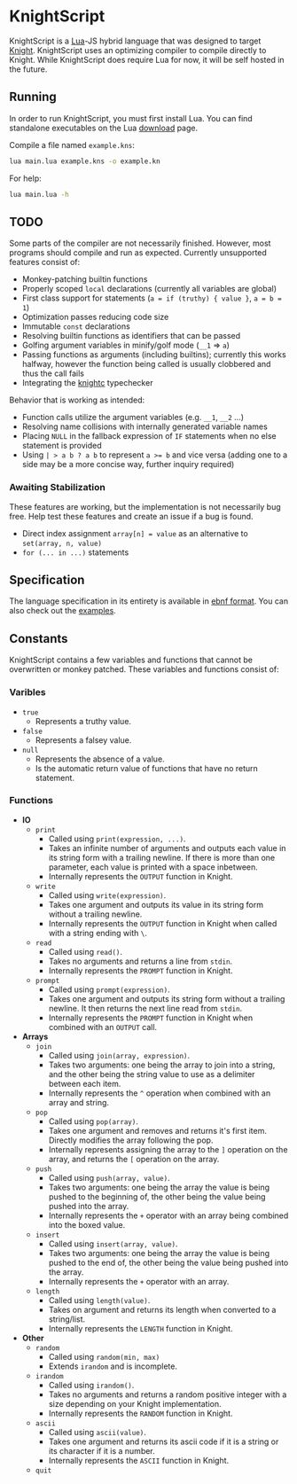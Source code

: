 # KnightScript

KnightScript is a [Lua](https://lua.org/)-JS hybrid language that was designed to target [Knight](https://github.com/knight-lang). KnightScript uses an optimizing compiler to compile directly to Knight. While KnightScript does require Lua for now, it will be self hosted in the future.

## Running

In order to run KnightScript, you must first install Lua. You can find standalone executables on the Lua [download](https://lua.org/download.html) page.

Compile a file named `example.kns`:

```sh
lua main.lua example.kns -o example.kn
```

For help:

```sh
lua main.lua -h
```

## TODO

Some parts of the compiler are not necessarily finished. However, most programs should compile and run as expected. Currently unsupported features consist of:

* Monkey-patching builtin functions
* Properly scoped `local` declarations (currently all variables are global)
* First class support for statements (`a = if (truthy) { value }`, `a = b = 1`)
* Optimization passes reducing code size
* Immutable `const` declarations
* Resolving builtin functions as identifiers that can be passed
* Golfing argument variables in minify/golf mode (`__1` => `a`)
* Passing functions as arguments (including builtins); currently this works halfway, however the function being called is usually clobbered and thus the call fails
* Integrating the [knightc](https://github.com/synt7x/knightc) typechecker

Behavior that is working as intended:

* Function calls utilize the argument variables (e.g. `__1`, `__2` ...)
* Resolving name collisions with internally generated variable names
* Placing `NULL` in the fallback expression of `IF` statements when no else statement is provided
* Using `| > a b ? a b` to represent `a >= b` and vice versa (adding one to a side may be a more concise way, further inquiry required)

### Awaiting Stabilization

These features are working, but the implementation is not necessarily bug free. Help test these features and create an issue if a bug is found.

* Direct index assignment `array[n] = value` as an alternative to `set(array, n, value)`
* `for (... in ...)` statements

## Specification

The language specification in its entirety is available in [ebnf format](https://github.com/synt7x/knightscript/blob/main/knightscript.ebnf). You can also check out the [examples](https://github.com/synt7x/knightscript/tree/main/examples).

## Constants

KnightScript contains a few variables and functions that cannot be overwritten or monkey patched. These variables and functions consist of:

### Varibles

* `true`
  * Represents a truthy value.
* `false`
  * Represents a falsey value.
* `null`
  * Represents the absence of a value.
  * Is the automatic return value of functions that have no return statement.

### Functions

* **IO**
  * `print`
    * Called using `print(expression, ...)`.
    * Takes an infinite number of arguments and outputs each value in its string form with a trailing newline. If there is more than one parameter, each value is printed with a space inbetween.
    * Internally represents the `OUTPUT` function in Knight.
  * `write`
    * Called using `write(expression)`.
    * Takes one argument and outputs its value in its string form without a trailing newline.
    * Internally represents the `OUTPUT` function in Knight when called with a string ending with `\`.
  * `read`
    * Called using `read()`.
    * Takes no arguments and returns a line from `stdin`.
    * Internally represents the `PROMPT` function in Knight.
  * `prompt`
    * Called using `prompt(expression)`.
    * Takes one argument and outputs its string form without a trailing newline. It then returns the next line read from `stdin`.
    * Internally represents the `PROMPT` function in Knight when combined with an `OUTPUT` call.
* **Arrays**
  * `join`
    * Called using `join(array, expression)`.
    * Takes two arguments: one being the array to join into a string, and the other being the string value to use as a delimiter between each item.
    * Internally represents the `^` operation when combined with an array and string.
  * `pop`
    * Called using `pop(array)`.
    * Takes one argument and removes and returns it's first item. Directly modifies the array following the pop.
    * Internally represents assigning the array to the `]` operation on the array, and returns the `[` operation on the array.
  * `push`
    * Called using `push(array, value)`.
    * Takes two arguments: one being the array the value is being pushed to the beginning of, the other being the value being pushed into the array.
    * Internally represents the `+` operator with an array being combined into the boxed value.
  * `insert`
    * Called using `insert(array, value)`.
    * Takes two arguments: one being the array the value is being pushed to the end of, the other being the value being pushed into the array.
    * Internally represents the `+` operator with an array.
  * `length`
    * Called using `length(value)`.
    * Takes on argument and returns its length when converted to a string/list.
    * Internally represents the `LENGTH` function in Knight.
* **Other**
  * `random`
    * Called using `random(min, max)`
    * Extends `irandom` and is incomplete.
  * `irandom`
    * Called using `irandom()`.
    * Takes no arguments and returns a random positive integer with a size depending on your Knight implementation.
    * Internally represents the `RANDOM` function in Knight.
  * `ascii`
    * Called using `ascii(value)`.
    * Takes one argument and returns its ascii code if it is a string or its character if it is a number.
    * Internally represents the `ASCII` function in Knight.
  * `quit`
